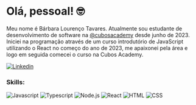 # Olá, pessoal!  :nerd_face:

Meu nome é Bárbara Lourenço Tavares. Atualmente sou estudante de desenvolvimento de software na [@cubosacademy](https://cubos.academy/) desde junho de 2023. 
Iniciei na programação através de um curso introdutório de JavaScript utilizando o React no começo do ano de 2023, me apaixonei pela área e logo em seguida comecei o curso na Cubos Academy. 

[![Linkedin](https://img.shields.io/badge/barbara%20lourenco%20tavares-0077B5?style=for-the-badge&logo=linkedin&logoColor=white)](https://www.linkedin.com/in/barbara-dev/)

### Skills:
![Javascript](https://img.shields.io/badge/Javascript-282C34?style=flat&logo=javascript)
![Typescript](https://img.shields.io/badge/Typescript-282C34?logo=typescript)
![Node.js](https://img.shields.io/badge/Node.js-282C34?logo=node.js)
![React](https://img.shields.io/badge/React-282C34?logo=react)
![HTML](https://img.shields.io/badge/HTML-282C34?logo=html5)
![CSS](https://img.shields.io/badge/CSS-282C34?logo=css3&logoColor=1572B6)

